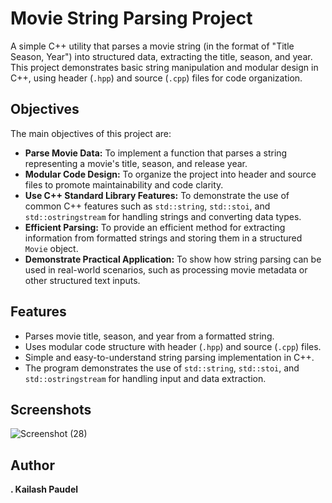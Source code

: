 # Movie String Parsing Project

A simple C++ utility that parses a movie string (in the format of "Title Season, Year") into structured data, extracting the title, season, and year. This project demonstrates basic string manipulation and modular design in C++, using header (`.hpp`) and source (`.cpp`) files for code organization.

## Objectives

The main objectives of this project are:

- **Parse Movie Data:** To implement a function that parses a string representing a movie's title, season, and release year.
- **Modular Code Design:** To organize the project into header and source files to promote maintainability and code clarity.
- **Use C++ Standard Library Features:** To demonstrate the use of common C++ features such as `std::string`, `std::stoi`, and `std::ostringstream` for handling strings and converting data types.
- **Efficient Parsing:** To provide an efficient method for extracting information from formatted strings and storing them in a structured `Movie` object.
- **Demonstrate Practical Application:** To show how string parsing can be used in real-world scenarios, such as processing movie metadata or other structured text inputs.

## Features

- Parses movie title, season, and year from a formatted string.
- Uses modular code structure with header (`.hpp`) and source (`.cpp`) files.
- Simple and easy-to-understand string parsing implementation in C++.
- The program demonstrates the use of `std::string`, `std::stoi`, and `std::ostringstream` for handling input and data extraction.

## Screenshots
![Screenshot (28)](https://github.com/user-attachments/assets/4b040279-9c1f-41ed-9d65-38dbbdefa96b)

## Author
**. Kailash Paudel**



